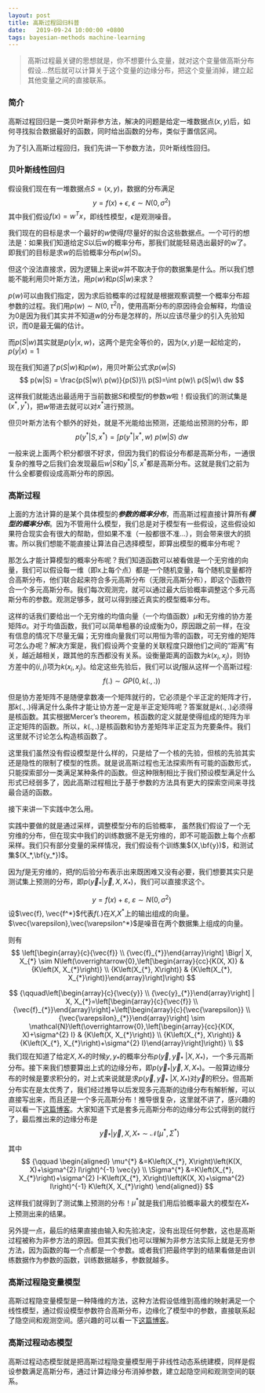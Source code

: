 ```yaml
---
layout: post
title: 高斯过程回归科普
date:   2019-09-24 10:00:00 +0800
tags: bayesian-methods machine-learning
---
```



> 高斯过程最关键的思想就是，你不想要什么变量，就对这个变量做高斯分布假设...然后就可以计算关于这个变量的边缘分布，把这个变量消掉，建立起其他变量之间的直接联系。

### 简介

高斯过程回归是一类贝叶斯非参方法，解决的问题是给定一堆数据点$(x,y)$后，如何寻找拟合数据最好的函数，同时给出函数的分布，类似于置信区间。

为了引入高斯过程回归，我们先讲一下参数方法，贝叶斯线性回归。

### 贝叶斯线性回归

假设我们现在有一堆数据点$S=(x,y)$，数据的分布满足
$$
y=f(x)+\epsilon,\ \epsilon \sim N(0,\sigma^2)
$$
其中我们假设$f(x)=w^T x$，即线性模型，$\epsilon$是观测噪音。

我们现在的目标是求一个最好的$w$使得$f$尽量好的拟合这些数据点。一个可行的想法是：如果我们知道给定$S$以后$w$的概率分布，那我们就能轻易选出最好的$w$了。即我们的目标是求$w$的后验概率分布$p(w|S)$。

但这个没法直接求，因为逻辑上来说$w$并不取决于你的数据集是什么。所以我们想能不能利用贝叶斯方法，用$p(w)$和$p(S|w)$来求？

$p(w)$可以由我们指定，因为求后验概率的过程就是根据观察调整一个概率分布超参数的过程。我们用$p(w) \sim N(0,\tau^2 I)$，使用高斯分布的原因待会会解释，均值设为$0$是因为我们其实并不知道$w$的分布是怎样的，所以应该尽量少的引入先验知识，而$0$是最无偏的估计。

而$p(S|w)$其实就是$p(y|x,w)$，这两个是完全等价的，因为$(x,y)$是一起给定的，$p(y|x)=1$

现在我们知道了$p(S|w)$和$p(w)$，用贝叶斯公式求$p(w|S)$
$$
p(w|S) = \frac{p(S|w)\ p(w)}{p(S)}\\
p(S)=\int p(w)\ p(S|w)\ dw
$$

这样我们就能选出最适用于当前数据$S$和模型$f$的参数$w$啦！假设我们的测试集是$(x^*,y^*)$，把$w$带进去就可以对$x^*$进行预测。

但贝叶斯方法有个额外的好处，就是不光能给出预测，还能给出预测的分布，即
$$
p(y^*|S,x^*) = \int p(y^*|x^*,w)\ p(w|S)\ dw
$$

一般来说上面两个积分都很不好求，但因为我们的假设分布都是高斯分布，一通很复杂的推导之后我们会发现最后$w|S$和$y^*|S,x^*$都是高斯分布。这就是我们之前为什么全都要假设成高斯分布的原因。


### 高斯过程
上面的方法计算的是某个具体模型的***参数的概率分布***，而高斯过程直接计算所有***模型的概率分布***。因为不管用什么模型，我们总是对于模型有一些假设，这些假设如果符合现实会有很大的帮助，但如果不准（一般都很不准...），则会带来很大的损害。所以我们想能不能直接让算法自己选择模型，即算出模型的概率分布呢？

那怎么才能计算模型的概率分布呢？我们知道函数可以被看做是一个无穷维的向量，我们可以假设每一维（即x上每个点）都是一个随机变量，每个随机变量都符合高斯分布，他们联合起来符合多元高斯分布（无限元高斯分布），即这个函数符合一个多元高斯分布。我们每次观测完，就可以通过最大后验概率调整这个多元高斯分布的参数。观测足够多，就可以得到接近真实的模型概率分布。

这样的话我们要给出一个无穷维的均值向量（一个均值函数）$\mu$和无穷维的协方差矩阵$\sigma$。对于均值函数，我们可以简单粗暴的设成衡为$0$，原因跟之前一样，在没有信息的情况下尽量无偏；无穷维向量我们可以用恒为零的函数，可无穷维的矩阵可怎么办呢？解决方案是，我们假设两个变量的关联程度只跟他们之间的“距离”有关，越近越相关，跟其他的东西都没有关系。设衡量距离的函数为$k(x_i,x_j)$，则协方差中的$(i,j)$项为$k(x_i,x_j)$。给定这些先验后，我们可以说$f$服从这样一个高斯过程:
$$
f(.) \sim GP(0,k(.,.))
$$

但是协方差矩阵不是随便拿数凑一个矩阵就行的，它必须是个半正定的矩阵才行，那$k(.,.)$得满足什么条件才能让协方差一定是半正定矩阵呢？答案就是$k(.,.)$必须得是核函数。其实根据Mercer’s theorem，核函数的定义就是使得组成的矩阵为半正定矩阵的函数。所以，$k(.,.)$是核函数和协方差矩阵半正定互为充要条件。我们这里就不讨论怎么构造核函数了。

这里我们虽然没有假设模型是什么样的，只是给了一个核的先验，但核的先验其实还是隐性的限制了模型的性质。就是说高斯过程也无法探索所有可能的函数形式，只能探索部分一类满足某种条件的函数。但这种限制相比于我们预设模型满足什么形式已经弱多了，因此高斯过程相比于基于参数的方法具有更大的探索空间来寻找最合适的函数。

接下来讲一下实践中怎么用。

实践中要做的就是通过采样，调整模型分布的后验概率，
虽然我们假设了一个无穷维的分布，但在现实中我们的训练数据不是无穷维的，即不可能函数上每个点都采样。我们只有部分变量的采样情况，我们假设有个训练集$(X,\bf{y})$，和测试集$(X_*,\bf{y_*})$。

因为$f$是无穷维的，把$f$的后验分布表示出来既困难又没有必要，我们想要其实只是测试集上预测的分布，即$p(\vec{y}_{*} | \vec{y}, X, X_{*})$，我们可以直接求这个。

$$
y=f(x)+\varepsilon,\ \varepsilon \sim N(0,\sigma^2)
$$
设$\vec{f}, \vec{f^*}$代表$f(.)$在$X$,$X^*$上的输出组成的向量。
$\vec{\varepsilon},\vec{\varepsilon^*}$是噪音在两个数据集上组成的向量。

则有
$$
\left[\begin{array}{c}{\vec{f}} \\ {\vec{f}_{*}}\end{array}\right] \Bigr| X, X_{*} \sim N\left(\overrightarrow{0},\left[\begin{array}{cc}{K(X, X)} & {K\left(X, X_{*}\right)} \\ {K\left(X_{*}, X\right)} & {K\left(X_{*}, X_{*}\right)}\end{array}\right]\right)
$$

$$
{\qquad\left[\begin{array}{c}{\vec{y}} \\ {\vec{y}_{*}}\end{array}\right] | X, X_{*}=\left[\begin{array}{c}{\vec{f}} \\ {\vec{f}_{*}}\end{array}\right]+\left[\begin{array}{c}{\vec{\varepsilon}} \\ {\vec{\varepsilon}_{*}}\end{array}\right] \sim \mathcal{N}\left(\overrightarrow{0},\left[\begin{array}{cc}{K(X, X)+\sigma^{2} I} & {K\left(X, X_{*}\right)} \\ {K\left(X_{*}, X\right)} & {K\left(X_{*}, X_{*}\right)+\sigma^{2} I}\end{array}\right]\right)} \\
$$
我们现在知道了给定$X, X_*$的时候$y, y_*$的概率分布$p(\vec{y}, \vec{y}_{*}\ | X, X_{*})$，一个多元高斯分布。接下来我们想要算出上式的边缘分布，即$p(\vec{y}_{*} | \vec{y}, X, X_{*})$。一般算边缘分布的时候是要求积分的，对上式来说就是求$p(\vec{y}, \vec{y}_{*}\ | X, X_{*})$对$\vec{y}$的积分。但高斯分布实在是太优秀了，我们经过推导以后发现多元高斯的边缘分布有解析解，可以直接写出来，而且还是一个多元高斯分布！推导很复杂，这里就不讲了，感兴趣的可以看一下[这篇博客](https://seanwangjs.github.io/2018/01/08/conditional-gaussian-distribution.html)。大家知道下式是套多元高斯分布的边缘分布公式得到的就行了，最后推出来的边缘分布是
$$
{\qquad \vec{y}_{*} | \vec{y}, X, X_{*} \sim \mathcal{N}\left(\mu^{*}, \Sigma^{*}\right)}
$$
其中
$$
{\qquad \begin{aligned} \mu^{*} &=K\left(X_{*}, X\right)\left(K(X, X)+\sigma^{2} I\right)^{-1} \vec{y} \\ \Sigma^{*} &=K\left(X_{*}, X_{*}\right)+\sigma^{2} I-K\left(X_{*}, X\right)\left(K(X, X)+\sigma^{2} I\right)^{-1} K\left(X, X_{*}\right) \end{aligned}}
$$

这样我们就得到了测试集上预测的分布！$\mu^*$就是我们用后验概率最大的模型在$X_*$上预测出来的结果。

另外提一点，最后的结果直接由输入和先验决定，没有出现任何参数，这也是高斯过程被称为非参方法的原因。但其实我们也可以理解为非参方法实际上就是无穷参方法，因为函数的每一个点都是一个参数。或者我们把最终学到的结果看做是由训练数据作为参数的函数，训练数据越多，参数就越多。


### 高斯过程隐变量模型

高斯过程隐变量模型是一种降维的方法，这种方法假设低维到高维的映射满足一个线性模型，通过假设模型参数符合高斯分布，边缘化了模型中的参数，直接联系起了隐空间和观测空间。感兴趣的可以看一下[这篇博客](https://zhuanlan.zhihu.com/p/30969391)。


### 高斯过程动态模型

高斯过程动态模型就是把高斯过程隐变量模型用于非线性动态系统建模，同样是假设参数满足高斯分布，通过计算边缘分布消掉参数，建立起隐空间和观测空间的联系。


